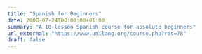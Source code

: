 ```yaml
---
title: "Spanish for Beginners"
date: 2008-07-24T00:00:00+01:00
summary: "A 10-lesson Spanish course for absolute beginners"
url_external: "https://www.unilang.org/course.php?res=78"
draft: false
---
```




